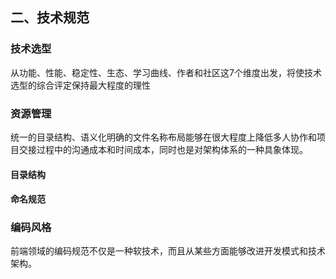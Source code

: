 ## 二、技术规范

### 技术选型

从功能、性能、稳定性、生态、学习曲线、作者和社区这7个维度出发，将使技术选型的综合评定保持最大程度的理性

### 资源管理

统一的目录结构、语义化明确的文件名称布局能够在很大程度上降低多人协作和项目交接过程中的沟通成本和时间成本，同时也是对架构体系的一种具象体现。

#### 目录结构

#### 命名规范

### 编码风格

前端领域的编码规范不仅是一种软技术，而且从某些方面能够改进开发模式和技术架构。

